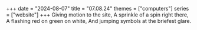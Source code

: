 +++
date = "2024-08-07"
title = "07.08.24"
themes = ["computers"]
series = ["website"]
+++
Giving motion to the site,
A sprinkle of a spin right there,
A flashing red on green on white,
And jumping symbols at the briefest glare.
